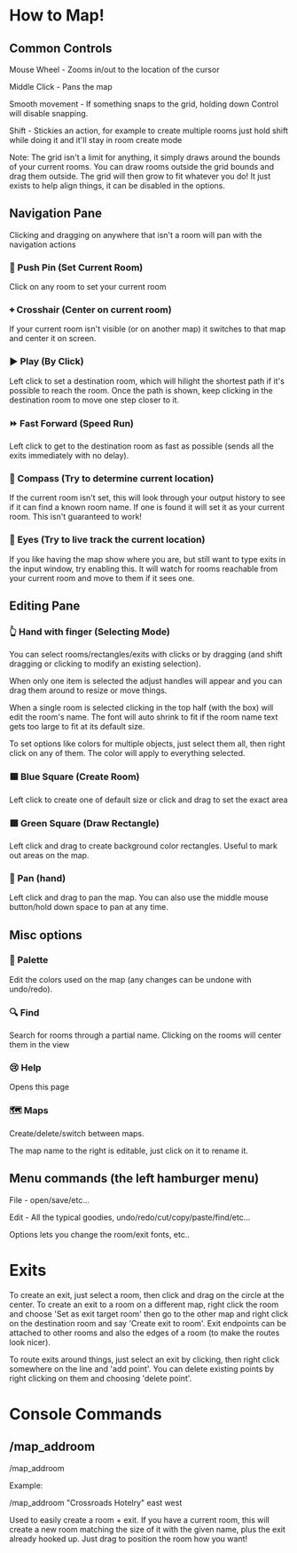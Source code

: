 # How to Map!

## Common Controls

Mouse Wheel - Zooms in/out to the location of the cursor

Middle Click - Pans the map

Smooth movement - If something snaps to the grid, holding down Control will disable snapping. 

Shift - Stickies an action, for example to create multiple rooms just hold shift while doing it and it'll stay in room create mode

Note: The grid isn't a limit for anything, it simply draws around the bounds of your current rooms. You can draw rooms outside the grid bounds and drag them outside. The grid will then grow to fit whatever you do! It just exists to help align things, it can be disabled in the options.

## Navigation Pane

Clicking and dragging on anywhere that isn't a room will pan with the navigation actions

### 📍 Push Pin (Set Current Room)

Click on any room to set your current room

### ⌖ Crosshair (Center on current room)

If your current room isn't visible (or on another map) it switches to that map and center it on screen.

### ▶ Play (By Click)

Left click to set a destination room, which will hilight the shortest path if it's possible to reach the room. Once the path is shown, keep clicking in the destination room to move one step closer to it.

### ⏩ Fast Forward (Speed Run)

Left click to get to the destination room as fast as possible (sends all the exits immediately with no delay).

### 🧭 Compass (Try to determine current location)

If the current room isn't set, this will look through your output history to see if it can find a known room name. If one is found it will set it as your current room. This isn't guaranteed to work!

### 👀 Eyes (Try to live track the current location)

If you like having the map show where you are, but still want to type exits in the input window, try enabling this. It will watch for rooms reachable from your current room and move to them if it sees one.

## Editing Pane

### 👆 Hand with finger (Selecting Mode)

You can select rooms/rectangles/exits with clicks or by dragging (and shift dragging or clicking to modify an existing selection).

When only one item is selected the adjust handles will appear and you can drag them around to resize or move things.

When a single room is selected clicking in the top half (with the box) will edit the room's name. The font will auto shrink to fit if the room name text gets too large to fit at its default size.

To set options like colors for multiple objects, just select them all, then right click on any of them. The color will apply to everything selected.

### 🟦 Blue Square (Create Room)

Left click to create one of default size or click and drag to set the exact area

### 🟩 Green Square (Draw Rectangle)

Left click and drag to create background color rectangles. Useful to mark out areas on the map.

### 🤚 Pan (hand)

Left click and drag to pan the map. You can also use the middle mouse button/hold down space to pan at any time.

## Misc options

### 🎨 Palette

Edit the colors used on the map (any changes can be undone with undo/redo).

### 🔍 Find

Search for rooms through a partial name. Clicking on the rooms will center them in the view

### 😢 Help

Opens this page

### 🗺 Maps

Create/delete/switch between maps.

The map name to the right is editable, just click on it to rename it.

## Menu commands (the left hamburger menu)

File -  open/save/etc...

Edit - All the typical goodies, undo/redo/cut/copy/paste/find/etc...

Options lets you change the room/exit fonts, etc..

# Exits

To create an exit, just select a room, then click and drag on the circle at the center. To create an exit to a room on a different map, right click the room and choose 'Set as exit target room' then go to the other map and right click on the destination room and say 'Create exit to room'. Exit endpoints can be attached to other rooms and also the edges of a room (to make the routes look nicer).

To route exits around things, just select an exit by clicking, then right click somewhere on the line and 'add point'. You can delete existing points by right clicking on them and choosing 'delete point'.

# Console Commands

## /map_addroom

   /map_addroom <room name> <how to get there> <how to get back>

Example:

   /map_addroom "Crossroads Hotelry" east west

Used to easily create a room + exit. If you have a current room, this will create a new room matching the size of it with the given name, plus the exit already hooked up. Just drag to position the room how you want!
   
